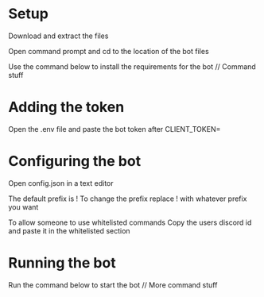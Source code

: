 # Setup

Download and extract the files

Open command prompt and cd to the location of the bot files

Use the command below to install the requirements for the bot
// Command stuff

# Adding the token
Open the .env file and paste the bot token after CLIENT_TOKEN=

# Configuring the bot
Open config.json in a text editor

The default prefix is !
To change the prefix replace ! with whatever prefix you want

To allow someone to use whitelisted commands
Copy the users discord id and paste it in the whitelisted section

# Running the bot
Run the command below to start the bot
// More command stuff
